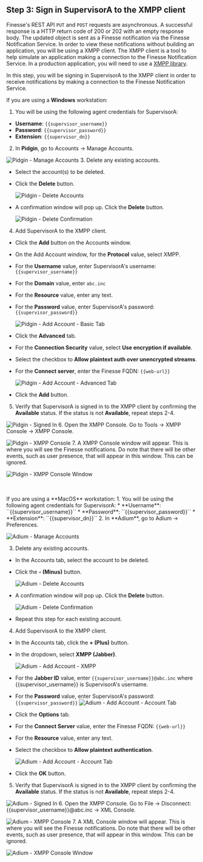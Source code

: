 ## Step 3: Sign in SupervisorA to the XMPP client

Finesse's REST API `PUT` and `POST` requests are asynchronous. A successful response is a HTTP return code of 200 or 202 with an empty response body. The updated object is sent as a Finesse notification via the Finesse Notification Service. In order to view these notifications without building an application, you will be using a XMPP client. The XMPP client is a tool to help simulate an application making a connection to the Finesse Notification Service. In a production application, you will need to use a [XMPP library](http://xmpp.org/software/libraries.html).

In this step, you will be signing in SupervisorA to the XMPP client in order to receive notifications by making a connection to the Finesse Notification Service.

If you are using a **Windows** workstation:
1. You will be using the following agent credentials for SupervisorA:
 * **Username**: ``{{supervisor_username}}``
 * **Password**: ``{{supervisor_password}}``
 * **Extension**: ``{{supervisor_dn}}``
2. In **Pidgin**, go to Accounts -> Manage Accounts.

 ![Pidgin - Manage Accounts](/posts/files/finesse-basic-supervisor-rest-apis-with-xmpp-events/assets/images/pidgin-manage-accounts.jpg)
3. Delete any existing accounts.
 * Select the account(s) to be deleted.
 * Click the **Delete** button.

  	 ![Pidgin - Delete Accounts](/posts/files/finesse-basic-supervisor-rest-apis-with-xmpp-events/assets/images/pidgin-delete-accounts.jpg)
 * A confirmation window will pop up. Click the **Delete** button.

  	 ![Pidgin - Delete Confirmation](/posts/files/finesse-basic-supervisor-rest-apis-with-xmpp-events/assets/images/pidgin-delete-confirmation.jpg)
4. Add SupervisorA to the XMPP client.
 * Click the **Add** button on the Accounts window.
 * On the Add Account window, for the **Protocol** value, select XMPP.
 * For the **Username** value, enter SupervisorA's username: ``{{supervisor_username}}``
 * For the **Domain** value, enter ``abc.inc``
 * For the **Resource** value, enter any text.
 * For the **Password** value, enter SupervisorA's password: ``{{supervisor_password}}``

 	 ![Pidgin - Add Account - Basic Tab](/posts/files/finesse-basic-supervisor-rest-apis-with-xmpp-events/assets/images/pidgin-add-account-basic-tab.jpg)
 * Click the **Advanced** tab.
 * For the **Connection Security** value, select **Use encryption if available**.
 * Select the checkbox to **Allow plaintext auth over unencrypted streams**.
 * For the **Connect server**, enter the Finesse FQDN: ``{{web-url}}``

  	 ![Pidgin - Add Account - Advanced Tab](/posts/files/finesse-basic-supervisor-rest-apis-with-xmpp-events/assets/images/pidgin-add-account-advanced-tab.jpg)
 * Click the **Add** button.
5. Verify that SupervisorA is signed in to the XMPP client by confirming the **Available** status. If the status is not **Available**, repeat steps 2-4.

 ![Pidgin - Signed In](/posts/files/finesse-basic-supervisor-rest-apis-with-xmpp-events/assets/images/pidgin-signed-in.jpg)
6. Open the XMPP Console. Go to Tools -> XMPP Console -> XMPP Console.

 ![Pidgin - XMPP Console](/posts/files/finesse-basic-supervisor-rest-apis-with-xmpp-events/assets/images/pidgin-xmpp-console.jpg)
7. A XMPP Console window will appear. This is where you will see the Finesse notifications. Do note that there will be other events, such as user presence, that will appear in this window. This can be ignored.

 ![Pidgin - XMPP Console Window](/posts/files/finesse-basic-supervisor-rest-apis-with-xmpp-events/assets/images/pidgin-xmpp-console-window.jpg)

<br/>
<br/>
If you are using a **MacOS** workstation:
1. You will be using the following agent credentials for SupervisorA:
 * **Username**: ``{{supervisor_username}}``
 * **Password**: ``{{supervisor_password}}``
 * **Extension**: ``{{supervisor_dn}}``
2. In **Adium**, go to Adium -> Preferences.

 ![Adium - Manage Accounts](/posts/files/finesse-basic-supervisor-rest-apis-with-xmpp-events/assets/images/adium-manage-accounts.jpg)

3. Delete any existing accounts.
 * In the Accounts tab, select the account to be deleted.
 * Click the **- (Minus)** button.

  	 ![Adium - Delete Accounts](/posts/files/finesse-basic-supervisor-rest-apis-with-xmpp-events/assets/images/adium-delete-accounts.jpg)
 * A confirmation window will pop up. Click the **Delete** button.

  	 ![Adium - Delete Confirmation](/posts/files/finesse-basic-supervisor-rest-apis-with-xmpp-events/assets/images/adium-delete-confirmation.jpg)
 * Repeat this step for each existing account.
4. Add SupervisorA to the XMPP client.
 * In the Accounts tab, click the **+ (Plus)** button.
 * In the dropdown, select **XMPP (Jabber)**.

  	 ![Adium - Add Account - XMPP](/posts/files/finesse-basic-supervisor-rest-apis-with-xmpp-events/assets/images/adium-add-account-xmpp.jpg)
 * For the **Jabber ID** value, enter ``{{supervisor_username}}@abc.inc`` where {{supervisor_username}} is SupervisorA's username.
 * For the **Password** value, enter SupervisorA's password: ``{{supervisor_password}}``
     ![Adium - Add Account - Account Tab](/posts/files/finesse-basic-supervisor-rest-apis-with-xmpp-events/assets/images/adium-add-account-account-tab.jpg)
 * Click the **Options** tab.
 * For the **Connect Server** value, enter the Finesse FQDN: ``{{web-url}}``
 * For the **Resource** value, enter any text.
 * Select the checkbox to **Allow plaintext authentication**.

     ![Adium - Add Account - Account Tab](/posts/files/finesse-basic-supervisor-rest-apis-with-xmpp-events/assets/images/adium-add-account-options-tab.jpg)
 * Click the **OK** button.
5. Verify that SupervisorA is signed in to the XMPP client by confirming the **Available** status. If the status is not **Available**, repeat steps 2-4.

 ![Adium - Signed In](/posts/files/finesse-basic-supervisor-rest-apis-with-xmpp-events/assets/images/adium-signed-in.jpg)
6. Open the XMPP Console. Go to File -> Disconnect: {{supervisor_username}}@abc.inc -> XML Console.

 ![Adium - XMPP Console](/posts/files/finesse-basic-supervisor-rest-apis-with-xmpp-events/assets/images/adium-xmpp-console.jpg)
7. A XML Console window will appear. This is where you will see the Finesse notifications. Do note that there will be other events, such as user presence, that will appear in this window. This can be ignored.

 ![Adium - XMPP Console Window](/posts/files/finesse-basic-supervisor-rest-apis-with-xmpp-events/assets/images/adium-xmpp-console-window.jpg)